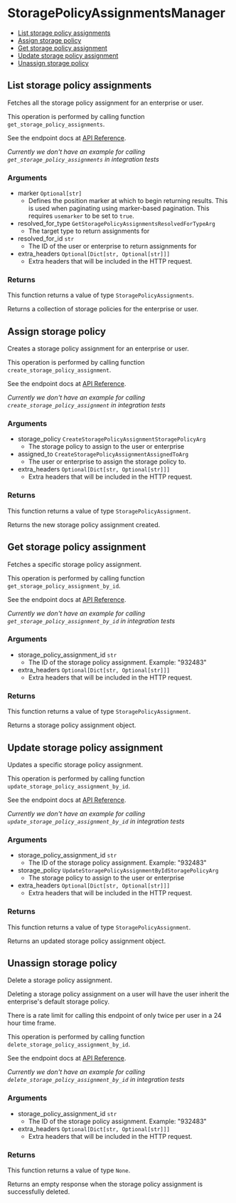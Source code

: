 # StoragePolicyAssignmentsManager

- [List storage policy assignments](#list-storage-policy-assignments)
- [Assign storage policy](#assign-storage-policy)
- [Get storage policy assignment](#get-storage-policy-assignment)
- [Update storage policy assignment](#update-storage-policy-assignment)
- [Unassign storage policy](#unassign-storage-policy)

## List storage policy assignments

Fetches all the storage policy assignment for an enterprise or user.

This operation is performed by calling function `get_storage_policy_assignments`.

See the endpoint docs at
[API Reference](https://developer.box.com/reference/get-storage-policy-assignments/).

_Currently we don't have an example for calling `get_storage_policy_assignments` in integration tests_

### Arguments

- marker `Optional[str]`
  - Defines the position marker at which to begin returning results. This is used when paginating using marker-based pagination. This requires `usemarker` to be set to `true`.
- resolved_for_type `GetStoragePolicyAssignmentsResolvedForTypeArg`
  - The target type to return assignments for
- resolved_for_id `str`
  - The ID of the user or enterprise to return assignments for
- extra_headers `Optional[Dict[str, Optional[str]]]`
  - Extra headers that will be included in the HTTP request.

### Returns

This function returns a value of type `StoragePolicyAssignments`.

Returns a collection of storage policies for
the enterprise or user.

## Assign storage policy

Creates a storage policy assignment for an enterprise or user.

This operation is performed by calling function `create_storage_policy_assignment`.

See the endpoint docs at
[API Reference](https://developer.box.com/reference/post-storage-policy-assignments/).

_Currently we don't have an example for calling `create_storage_policy_assignment` in integration tests_

### Arguments

- storage_policy `CreateStoragePolicyAssignmentStoragePolicyArg`
  - The storage policy to assign to the user or enterprise
- assigned_to `CreateStoragePolicyAssignmentAssignedToArg`
  - The user or enterprise to assign the storage policy to.
- extra_headers `Optional[Dict[str, Optional[str]]]`
  - Extra headers that will be included in the HTTP request.

### Returns

This function returns a value of type `StoragePolicyAssignment`.

Returns the new storage policy assignment created.

## Get storage policy assignment

Fetches a specific storage policy assignment.

This operation is performed by calling function `get_storage_policy_assignment_by_id`.

See the endpoint docs at
[API Reference](https://developer.box.com/reference/get-storage-policy-assignments-id/).

_Currently we don't have an example for calling `get_storage_policy_assignment_by_id` in integration tests_

### Arguments

- storage_policy_assignment_id `str`
  - The ID of the storage policy assignment. Example: "932483"
- extra_headers `Optional[Dict[str, Optional[str]]]`
  - Extra headers that will be included in the HTTP request.

### Returns

This function returns a value of type `StoragePolicyAssignment`.

Returns a storage policy assignment object.

## Update storage policy assignment

Updates a specific storage policy assignment.

This operation is performed by calling function `update_storage_policy_assignment_by_id`.

See the endpoint docs at
[API Reference](https://developer.box.com/reference/put-storage-policy-assignments-id/).

_Currently we don't have an example for calling `update_storage_policy_assignment_by_id` in integration tests_

### Arguments

- storage_policy_assignment_id `str`
  - The ID of the storage policy assignment. Example: "932483"
- storage_policy `UpdateStoragePolicyAssignmentByIdStoragePolicyArg`
  - The storage policy to assign to the user or enterprise
- extra_headers `Optional[Dict[str, Optional[str]]]`
  - Extra headers that will be included in the HTTP request.

### Returns

This function returns a value of type `StoragePolicyAssignment`.

Returns an updated storage policy assignment object.

## Unassign storage policy

Delete a storage policy assignment.

Deleting a storage policy assignment on a user
will have the user inherit the enterprise's default
storage policy.

There is a rate limit for calling this endpoint of only
twice per user in a 24 hour time frame.

This operation is performed by calling function `delete_storage_policy_assignment_by_id`.

See the endpoint docs at
[API Reference](https://developer.box.com/reference/delete-storage-policy-assignments-id/).

_Currently we don't have an example for calling `delete_storage_policy_assignment_by_id` in integration tests_

### Arguments

- storage_policy_assignment_id `str`
  - The ID of the storage policy assignment. Example: "932483"
- extra_headers `Optional[Dict[str, Optional[str]]]`
  - Extra headers that will be included in the HTTP request.

### Returns

This function returns a value of type `None`.

Returns an empty response when the storage policy
assignment is successfully deleted.
